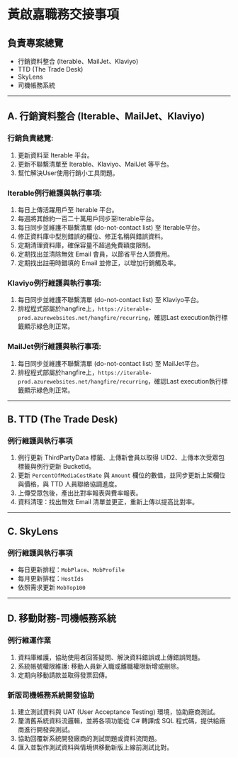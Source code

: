 # 黃啟嘉職務交接事項

## 負責專案總覽
- 行銷資料整合 (Iterable、MailJet、Klaviyo)
- TTD (The Trade Desk)
- SkyLens
- 司機帳務系統

---

## A. 行銷資料整合 (Iterable、MailJet、Klaviyo)

### 行銷負責總覽:
1.  更新資料至 Iterable 平台。
2.  更新不聯繫清單至 Iterable、Klaviyo、MailJet 等平台。
3.  幫忙解決User使用行銷小工具問題。

### Iterable例行維護與執行事項:
1.  每日上傳活躍用戶至 Iterable 平台。
2.  每週將其餘約一百二十萬用戶同步至Iterable平台。
3.  每日同步並維護不聯繫清單 (do-not-contact list) 至 Iterable平台。
4.  修正資料庫中型別錯誤的欄位、修正名稱與錯誤資料。
5.  定期清理資料庫，確保容量不超過免費額度限制。
6.  定期找出並清除無效 Email 會員，以節省平台人頭費用。
7.  定期找出註冊時錯填的 Email 並修正，以增加行銷觸及率。
### Klaviyo例行維護與執行事項:
1.  每日同步並維護不聯繫清單 (do-not-contact list) 至 Klaviyo平台。
2.  排程程式部屬於hangfire上，`https://iterable-prod.azurewebsites.net/hangfire/recurring`，確認Last execution執行標籤顯示綠色則正常。
### MailJet例行維護與執行事項:
1.  每日同步並維護不聯繫清單 (do-not-contact list) 至 MailJet平台。
2.  排程程式部屬於hangfire上，`https://iterable-prod.azurewebsites.net/hangfire/recurring`，確認Last execution執行標籤顯示綠色則正常。

---

## B. TTD (The Trade Desk)

### 例行維護與執行事項
1.  例行更新 ThirdPartyData 標籤、上傳新會員以取得 UID2、上傳本次受眾包標籤與例行更新 BucketId。
2.  更新 `PercentOfMediaCostRate` 與 `Amount` 欄位的數值，並同步更新上架欄位與價格，與 TTD 人員聯絡協調進度。
3.  上傳受眾包後，產出比對率報表與費率報表。
4.  資料清理：找出無效 Email 清單並更正，重新上傳以提高比對率。

---

## C. SkyLens

### 例行維護與執行事項
- 每日更新排程：`MobPlace`、`MobProfile`
- 每月更新排程：`HostIds`
- 依照需求更新 `MobTop100`

---

## D. 移動財務-司機帳務系統

### 例行維運作業
1.  資料庫維護，協助使用者回答疑問、解決資料錯誤或上傳錯誤問題。
2.  系統帳號權限維護: 移動人員新入職或離職權限新增或刪除。
3.  定期向移動請款並取得發票回傳。

### 新版司機帳務系統開發協助
1.  建立測試資料與 UAT (User Acceptance Testing) 環境，協助廠商測試。
2.  釐清舊系統資料流邏輯，並將各項功能從 C# 轉譯成 SQL 程式碼，提供給廠商進行開發與測試。
3.  協助回覆新系統開發廠商的測試問題或資料流問題。
4.  匯入並製作測試資料與情境供移動新版上線前測試比對。
